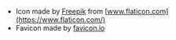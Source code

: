 - Icon made by [Freepik](https://www.flaticon.com/authors/freepik) from [www.flaticon.com](https://www.flaticon.com/)
- Favicon made by [favicon.io](https://favicon.io/favicon-converter/)
